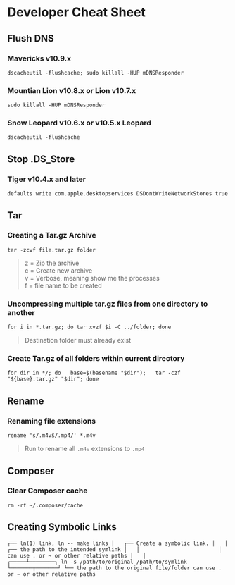# Developer Cheat Sheet

## Flush DNS

### Mavericks v10.9.x
`dscacheutil -flushcache; sudo killall -HUP mDNSResponder`

### Mountian Lion v10.8.x or Lion v10.7.x
`sudo killall -HUP mDNSResponder`

### Snow Leopard v10.6.x or v10.5.x Leopard
`dscacheutil -flushcache`

## Stop .DS_Store

### Tiger v10.4.x and later
`defaults write com.apple.desktopservices DSDontWriteNetworkStores true`

## Tar

### Creating a Tar.gz Archive

`tar -zcvf file.tar.gz folder`

> z = Zip the archive <br>
> c = Create new archive <br>
> v = Verbose, meaning show me the processes <br>
> f = file name to be created <br>

### Uncompressing multiple tar.gz files from one directory to another

`for i in *.tar.gz; do tar xvzf $i -C ../folder; done`
> Destination folder must already exist

### Create Tar.gz of all folders within current directory

`for dir in */; do   base=$(basename "$dir");   tar -czf "${base}.tar.gz" "$dir"; done`

## Rename

### Renaming file extensions

`rename 's/.m4v$/.mp4/' *.m4v`
> Run to rename all `.m4v` extensions to `.mp4`

## Composer

### Clear Composer cache
`rm -rf ~/.composer/cache`

## Creating Symbolic Links
`
┌── ln(1) link, ln -- make links
│   ┌── Create a symbolic link.
│   │                         ┌── the path to the intended symlink
│   │                         │   can use . or ~ or other relative paths
│   │                   ┌─────┴────────┐
ln -s /path/to/original /path/to/symlink
      └───────┬───────┘
              └── the path to the original file/folder
                  can use . or ~ or other relative paths
`
